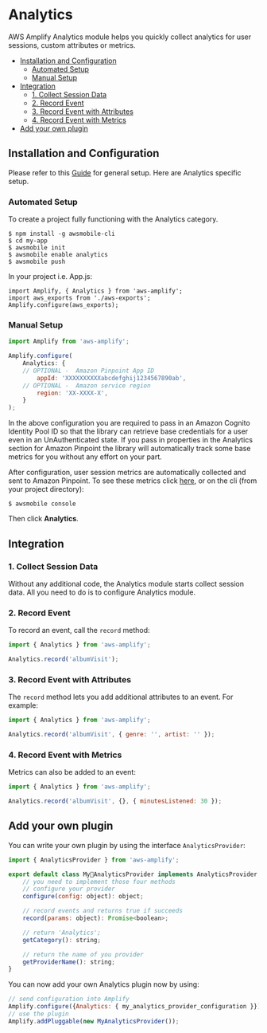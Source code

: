 # Analytics

AWS Amplify Analytics module helps you quickly collect analytics for user sessions, custom attributes or metrics.

* [Installation and Configuration](#installation-and-configuration)
  - [Automated Setup](#automated-setup)
  - [Manual Setup](#manual-setup)
* [Integration](#integration)
  - [1. Collect Session Data](#1-collect-session-data)
  - [2. Record Event](#2-record-event)
  - [3. Record Event with Attributes](#3-record-event-with-attributes)
  - [4. Record Event with Metrics](#4-record-event-with-metrics)
* [Add your own plugin](#add-your-own-plugin)

## Installation and Configuration

Please refer to this [Guide](install_n_config.md) for general setup. Here are Analytics specific setup.

### Automated Setup

To create a project fully functioning with the Analytics category.

```
$ npm install -g awsmobile-cli
$ cd my-app
$ awsmobile init
$ awsmobile enable analytics
$ awsmobile push
```

In your project i.e. App.js:

```
import Amplify, { Analytics } from 'aws-amplify';
import aws_exports from './aws-exports';
Amplify.configure(aws_exports);
```

### Manual Setup

```js
import Amplify from 'aws-amplify';

Amplify.configure(
    Analytics: {
    // OPTIONAL -  Amazon Pinpoint App ID
        appId: 'XXXXXXXXXXabcdefghij1234567890ab',
    // OPTIONAL -  Amazon service region
        region: 'XX-XXXX-X',
    } 
);

```

In the above configuration you are required to pass in an Amazon Cognito Identity Pool ID so that the library can retrieve base credentials for a user even in an UnAuthenticated state. If you pass in properties in the Analytics section for Amazon Pinpoint the library will automatically track some base metrics for you without any effort on your part. 

After configuration, user session metrics are automatically collected and sent to Amazon Pinpoint. To see these metrics click [here](https://console.aws.amazon.com/pinpoint/home/), or on the cli (from your project directory):

```
$ awsmobile console
```

Then click **Analytics**.

## Integration

### 1. Collect Session Data

Without any additional code, the Analytics module starts collect session data. All you need to do is to configure Analytics module.

### 2. Record Event

To record an event, call the `record` method:

```js
import { Analytics } from 'aws-amplify';

Analytics.record('albumVisit');
```

### 3. Record Event with Attributes

The `record` method lets you add additional attributes to an event. For example:

```js
import { Analytics } from 'aws-amplify';

Analytics.record('albumVisit', { genre: '', artist: '' });
```

### 4. Record Event with Metrics

Metrics can also be added to an event:

```js
import { Analytics } from 'aws-amplify';

Analytics.record('albumVisit', {}, { minutesListened: 30 });
```

## Add your own plugin
You can write your own plugin by using the interface ```AnalyticsProvider```:
```js
import { AnalyticsProvider } from 'aws-amplify';

export default class MyAnalyticsProvider implements AnalyticsProvider {
    // you need to implement those four methods
    // configure your provider
    configure(config: object): object;

    // record events and returns true if succeeds
    record(params: object): Promise<boolean>;

    // return 'Analytics';
    getCategory(): string;

    // return the name of you provider
    getProviderName(): string;
}
```

You can now add your own Analytics plugin now by using:
```js
// send configuration into Amplify
Amplify.configure({Analytics: { my_analytics_provider_configuration }});
// use the plugin
Amplify.addPluggable(new MyAnalyticsProvider());
```
